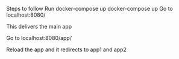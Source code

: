 Steps to follow
Run docker-compose up
docker-compose up
Go to localhost:8080/

This delivers the main app

Go to localhost:8080/app/

Reload the app and it redirects to app1 and app2
